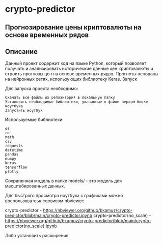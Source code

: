 # crypto-predictor

## Прогнозирование цены криптовалюты на основе временных рядов
## Описание

Данный проект содержит код на языке Python, который позволяет получать и анализировать исторические данные цен криптовалюты и строить прогнозы цен на основе временных рядов. Прогнозы основаны на нейронных сетях, использующих библиотеку Keras.
Запуск

Для запуска проекта необходимо:

    Скачать все файлы из репозитория в локальную папку
    Установить необходимые библиотеки, указанные в файле первом блоке ноутбука
    Запустить ноутбук

Используемые библиотеки

    os
    re
    math
    csv
    requests
    datetime
    pandas
    numpy
    keras
    tensorflow
    plotly

Сохраненная модель в папке models/ - это модель для масштабированных данных.

Для быстрого просмотра ноутбука с графиками можно воспользоватсья сервисом nbviewer:

crypto-predictor - https://nbviewer.org/github/bkamuz/crypto-predictor/blob/main/crypto-predictor.ipynb
crypto-predictor(no_scale) - https://nbviewer.org/github/bkamuz/crypto-predictor/blob/main/crypto-predictor(no_scale).ipynb

Либо установить расширения